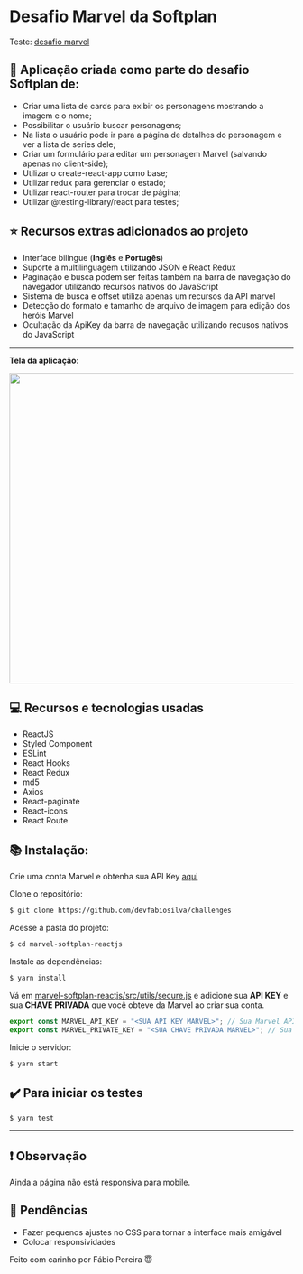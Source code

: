 # Desafio Marvel da Softplan

Teste: <a href="https://meutesteabc.netlify.app/">desafio marvel</a>

## :dart: Aplicação criada como parte do desafio Softplan de:
- Criar uma lista de cards para exibir os personagens mostrando a imagem e o nome;
- Possibilitar o usuário buscar personagens;
- Na lista o usuário pode ir para a página de detalhes do personagem e ver a lista de series dele;
- Criar um formulário para editar um personagem Marvel (salvando apenas no client-side);
- Utilizar o create-react-app como base;
- Utilizar redux para gerenciar o estado;
- Utilizar react-router para trocar de página;
- Utilizar @testing-library/react para testes;

## :star: Recursos extras adicionados ao projeto
- Interface bilingue (**Inglês** e **Portugês**)
- Suporte a multilinguagem utilizando JSON e React Redux
- Paginação e busca podem ser feitas também na barra de navegação do navegador utilizando recursos nativos do JavaScript
- Sistema de busca e offset utiliza apenas um recursos da API marvel
- Detecção do formato e tamanho de arquivo de imagem para edição dos heróis Marvel
- Ocultação da ApiKey da barra de navegação utilizando recusos nativos do JavaScript

---
**Tela da aplicação**:

 <img width="900" height="550" src="https://teste.com/imagem.png">

## :computer: Recursos e tecnologias usadas
- ReactJS
- Styled Component
- ESLint
- React Hooks
- React Redux
- md5
- Axios
- React-paginate
- React-icons
- React Route
	
## :books: Instalação:

Crie uma conta Marvel e obtenha sua API Key [aqui](https://www.marvel.com/signin?referer=https%3A%2F%2Fdeveloper.marvel.com%2Faccount)

Clone o repositório:
```sh
$ git clone https://github.com/devfabiosilva/challenges
```
Acesse a pasta do projeto:
```sh
$ cd marvel-softplan-reactjs
```
Instale as dependências:
```sh
$ yarn install
```
Vá em [marvel-softplan-reactjs/src/utils/secure.js](https://github.com/devfabiosilva/challenges/blob/master/marvel-softplan-reactjs/src/utils/secure.js) e adicione sua **API KEY** e sua **CHAVE PRIVADA** que você obteve da Marvel ao criar sua conta.

```javascript
export const MARVEL_API_KEY = "<SUA API KEY MARVEL>"; // Sua Marvel API KEY
export const MARVEL_PRIVATE_KEY = "<SUA CHAVE PRIVADA MARVEL>"; // Sua Marvel PRIVATE KEY
```

Inicie o servidor:
```sh
$ yarn start
```

## :heavy_check_mark: Para iniciar os testes

```sh
$ yarn test
```

----------

## :heavy_exclamation_mark: Observação

Ainda a página não está responsiva para mobile.

## :pushpin: Pendências

- Fazer pequenos ajustes no CSS para tornar a interface mais amigável
- Colocar responsividades

Feito com carinho por Fábio Pereira :innocent:

